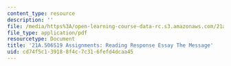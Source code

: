 ```yaml
---
content_type: resource
description: ''
file: /media/https%3A/open-learning-course-data-rc.s3.amazonaws.com/21a-506-the-anthropology-of-politics-persuasion-and-power-spring-2019/cd74f5c139188f4c7c316fefd4dcaa45_MIT21A_506S19_Sec2Mod2Respons1.pdf
file_type: application/pdf
resourcetype: Document
title: '21A.506S19 Assignments: Reading Response Essay The Message'
uid: cd74f5c1-3918-8f4c-7c31-6fefd4dcaa45
---
```

